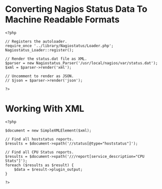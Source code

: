 
Converting Nagios Status Data To Machine Readable Formats
=========================================================

    <?php

    // Registers the autoloader.
    require_once '../library/Nagiostatus/Loader.php';
    Nagiostatus_Loader::register();

    // Render the status.dat file as XML.
    $parser = new Nagiostatus_Parser('/usr/local/nagios/var/status.dat');
    $xml = $parser->render('xml');

    // Uncomment to render as JSON.
    // $json = $parser->render('json');

    ?>

Working With XML
================

    <?php

    $document = new SimpleXMLElement($xml);

    // Find all hoststatus reports.
    $results = $document->xpath('//status[@type="hoststatus"]');

    // Find all CPU Status reports.
    $results = $document->xpath('///report[service_description="CPU Stats"]');
    foreach ($results as $result) {
        $data = $result->plugin_output;
    }

    ?>
